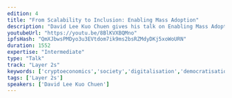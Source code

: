 ```yaml
---
edition: 4
title: "From Scalability to Inclusion: Enabling Mass Adoption"
description: "David Lee Kuo Chuen gives his talk on Enabling Mass Adoption."
youtubeUrl: "https://youtu.be/8BlKVXBQMno"
ipfsHash: "QmXJbwsPMDyo3u3EVtdom7ik9ms2bsRZMdyDKj5xoWoURN"
duration: 1552
expertise: "Intermediate"
type: "Talk"
track: "Layer 2s"
keywords: ['cryptoeconomics','society','digitalisation','democratisation','insurance','lending','trust','assets']
tags: ['Layer 2s']
speakers: ['David Lee Kuo Chuen']
---
```

